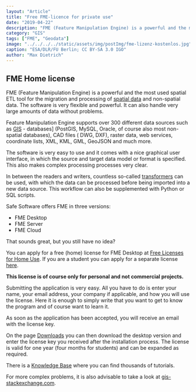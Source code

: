 ```yaml
---
layout: "Article"
title: "Free FME-licence for private use"
date: "2019-04-22"
description: "FME (Feature Manipulation Engine) is a powerful and the most used spatial ETL tool for the migration and processing of spatial data and non-spatial data"
category: "GIS"
tags: ["FME", "Geodata"]
image: "../../../../static/assets/img/postImg/fme-lizenz-kostenlos.jpg"
caption: "ESA/DLR/FU Berlin; CC BY-SA 3.0 IGO"
author: "Max Dietrich"
---
```


## FME Home license

FME (Feature Manipulation Engine) is a powerful and the most used spatial ETL tool for the migration and processing of [spatial data](/en/gis/geodata-what-are-geodata "What is geodata?") and non-spatial data. The software is very flexible and powerful. It can also handle very large amounts of data without problems.

Feature Manipulation Engine supports over 300 different data sources such as [GIS](/en/gis/geographic-information-system-what-is-gis "What is GIS?") - databases] (PostGIS, MySQL, Oracle, of course also most non-spatial databases), CAD files ( DWG, DXF), raster data, web services, coordinate lists, XML, KML, GML, GeoJSON and much more.

The software is very easy to use and it comes with a nice graphical user interface, in which the source and target data model or format is specified. This also makes complex processing processes very clear.

In between the readers and writers, countless so-called [transformers](https://cdn.safe.com/resources/fme/FME-Transformer-Reference-Guide.pdf "FME Transformers") can be used, with which the data can be processed before being imported into a new data source. This workflow can also be supplemented with Python or SQL scripts.

Safe Software offers FME in three versions:

*   FME Desktop
*   FME Server
*   FME Cloud

That sounds great, but you still have no idea?

You can apply for a free (home) license for FME Desktop at [Free Licenses for Home Use](https://www.safe.com/free-fme-licenses/home-use/ "Free Licenses for Home Use"). If you are a student you can apply for a separate license [here](https://www.safe.com/free-fme-licenses/students/).

**This license is of course only for personal and not commercial projects.**

Submitting the application is very easy. All you have to do is enter your name, your email address, your company if applicable, and how you will use the license. Here it is enough to simply write that you want to get to know the program and of course want to learn it.

As soon as the application has been accepted, you will receive an email with the license key.

On the page [Downloads](https://www.safe.com/support/support-resources/fme-downloads/ "Downloads") you can then download the desktop version and enter the license key you received after the installation process. The license is valid for one year (four months for students) and can be expanded as required.

There is a [Knowledge Base](https://knowledge.safe.com/page/knowledge-base) where you can find thousands of tutorials.

For more complex problems, it is also advisable to take a look at [gis-stackexchange.com](https://knowledge.safe.com/page/knowledge-base).
